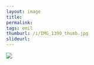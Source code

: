 ```yaml
---
layout: image
title: 
permalink: 
tags: emil
thumburl: /i/IMG_1390_thumb.jpg
slideurl: 
---
```

![]({{site.url}}/i/IMG_1390.jpg)


